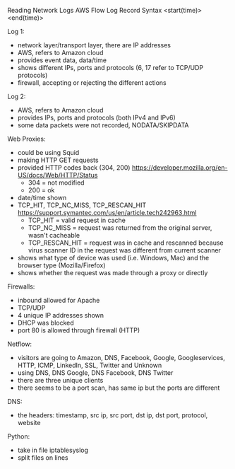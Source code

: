 Reading Network Logs
AWS Flow Log Record Syntax
<version> <account-id> <interface-id> <src-addr> <dstaddr> <srcport> <dstport> <protocol> <packets> <bytes> <start(time)> <end(time)> <action> <log-status>

Log 1:
- network layer/transport layer, there are IP addresses
- AWS, refers to Amazon cloud 
- provides event data, data/time
- shows different IPs, ports and protocols (6, 17 refer to TCP/UDP protocols)
- firewall, accepting or rejecting the different actions

Log 2:
- AWS, refers to Amazon cloud
- provides IPs, ports and protocols (both IPv4 and IPv6)
- some data packets were not recorded, NODATA/SKIPDATA

Web Proxies:
- could be using Squid
- making HTTP GET requests
- provided HTTP codes back (304, 200) https://developer.mozilla.org/en-US/docs/Web/HTTP/Status
    - 304 = not modified
    - 200 = ok
- date/time shown 
- TCP_HIT, TCP_NC_MISS, TCP_RESCAN_HIT https://support.symantec.com/us/en/article.tech242963.html
    - TCP_HIT = valid request in cache 
    - TCP_NC_MISS = request was returned from the original server, wasn't cacheable
    - TCP_RESCAN_HIT = request was in cache and rescanned because virus scanner ID in the request was different from current scanner
- shows what type of device was used (i.e. Windows, Mac) and the browser type (Mozilla/Firefox)
- shows whether the request was made through a proxy or directly

Firewalls:
- inbound allowed for Apache
- TCP/UDP
- 4 unique IP addresses shown 
- DHCP was blocked
- port 80 is allowed through firewall (HTTP)

Netflow:
- visitors are going to Amazon, DNS, Facebook, Google, Googleservices, HTTP, ICMP, LinkedIn, SSL, Twitter and Unknown
- using DNS, DNS Google, DNS Facebook, DNS Twitter
- there are three unique clients
- there seems to be a port scan, has same ip but the ports are different 

 DNS:
 - the headers: timestamp, src ip, src port, dst ip, dst port, protocol, website


Python:
- take in file iptablesyslog 
- split files on lines